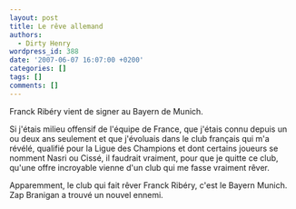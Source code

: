 ```yaml
---
layout: post
title: Le rêve allemand
authors:
  - Dirty Henry
wordpress_id: 388
date: '2007-06-07 16:07:00 +0200'
categories: []
tags: []
comments: []
---
```

Franck Ribéry vient de signer au Bayern de Munich.

Si j'étais milieu offensif de l'équipe de France, que j'étais connu depuis un ou deux ans seulement et que j'évoluais dans le club français qui m'a révélé, qualifié pour la Ligue des Champions et dont certains joueurs se nomment Nasri ou Cissé, il faudrait vraiment, pour que je quitte ce club, qu'une offre incroyable vienne d'un club qui me fasse vraiment rêver.

Apparemment, le club qui fait rêver Franck Ribéry, c'est le Bayern Munich. Zap Branigan a trouvé un nouvel ennemi.
